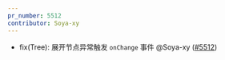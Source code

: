 ```yaml
---
pr_number: 5512
contributor: Soya-xy
---
```


- fix(Tree): 展开节点异常触发 `onChange` 事件 @Soya-xy ([#5512](https://github.com/Tencent/tdesign-vue-next/pull/5512))
